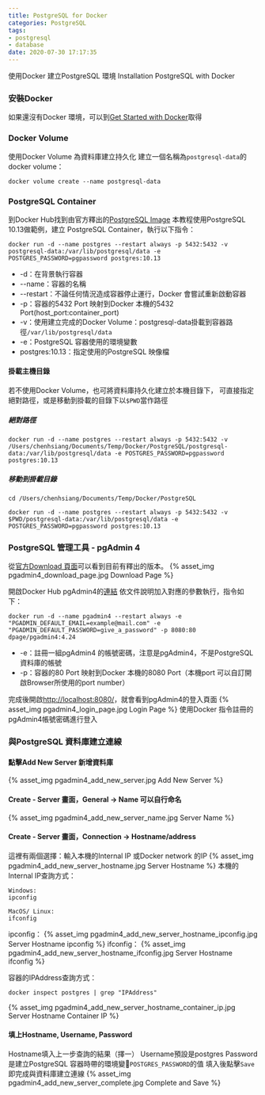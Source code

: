 ```yaml
---
title: PostgreSQL for Docker
categories: PostgreSQL
tags:
- postgresql
- database
date: 2020-07-30 17:17:35
---
```


使用Docker 建立PostgreSQL 環境
Installation PostgreSQL with Docker

### 安裝Docker
如果還沒有Docker 環境，可以到[Get Started with Docker](https://www.docker.com/get-started)取得

### Docker Volume
使用Docker Volume 為資料庫建立持久化
建立一個名稱為`postgresql-data`的docker volume：

<!-- more -->

```
docker volume create --name postgresql-data
```

### PostgreSQL Container
到Docker Hub找到由官方釋出的[PostgreSQL Image](https://hub.docker.com/_/postgres/)
本教程使用PostgreSQL 10.13做範例，建立 PostgreSQL Container，執行以下指令：
```
docker run -d --name postgres --restart always -p 5432:5432 -v postgresql-data:/var/lib/postgresql/data -e POSTGRES_PASSWORD=pgpassword postgres:10.13
```
+ -d：在背景執行容器
+ --name：容器的名稱
+ --restart：不論任何情況造成容器停止運行，Docker 會嘗試重新啟動容器
+ -p：容器的5432 Port 映射到Docker 本機的5432 Port(host_port:container_port)
+ -v：使用建立完成的Docker Volume：postgresql-data掛載到容器路徑`/var/lib/postgresql/data`
+ -e：PostgreSQL 容器使用的環境變數
+ postgres:10.13：指定使用的PostgreSQL 映像檔

#### 掛載主機目錄
若不使用Docker Volume，也可將資料庫持久化建立於本機目錄下，
可直接指定絕對路徑，或是移動到掛載的目錄下以`$PWD`當作路徑

##### 絕對路徑
```
docker run -d --name postgres --restart always -p 5432:5432 -v /Users/chenhsiang/Documents/Temp/Docker/PostgreSQL/postgresql-data:/var/lib/postgresql/data -e POSTGRES_PASSWORD=pgpassword postgres:10.13
```

##### 移動到掛載目錄
```
cd /Users/chenhsiang/Documents/Temp/Docker/PostgreSQL

docker run -d --name postgres --restart always -p 5432:5432 -v $PWD/postgresql-data:/var/lib/postgresql/data -e POSTGRES_PASSWORD=pgpassword postgres:10.13
```

### PostgreSQL 管理工具 - pgAdmin 4
從[官方Download 頁面](https://www.pgadmin.org/download/)可以看到目前有釋出的版本。
{% asset_img pgadmin4_download_page.jpg Download Page %}

開啟Docker Hub pgAdmin4的[連結](https://hub.docker.com/r/dpage/pgadmin4/)
依文件說明加入對應的參數執行，指令如下：
```
docker run -d --name pgadmin4 --restart always -e "PGADMIN_DEFAULT_EMAIL=example@mail.com" -e "PGADMIN_DEFAULT_PASSWORD=give_a_password" -p 8080:80 dpage/pgadmin4:4.24
```
+ -e：註冊一組pgAdmin4 的帳號密碼，注意是pgAdmin4，不是PostgreSQL 資料庫的帳號
+ -p：容器的80 Port 映射到Docker 本機的8080 Port（本機port 可以自訂開啟Browser所使用的port number）

完成後開啟[http://localhost:8080/](http://localhost:8080/)，就會看到pgAdmin4的登入頁面
{% asset_img pgadmin4_login_page.jpg Login Page %}
使用Docker 指令註冊的pgAdmin4帳號密碼進行登入

### 與PostgreSQL 資料庫建立連線
#### 點擊Add New Server 新增資料庫
{% asset_img pgadmin4_add_new_server.jpg Add New Server %}

#### Create - Server 畫面，General → Name 可以自行命名
{% asset_img pgadmin4_add_new_server_name.jpg Server Name %}

#### Create - Server 畫面，Connection → Hostname/address
這裡有兩個選擇：輸入本機的Internal IP 或Docker network 的IP
{% asset_img pgadmin4_add_new_server_hostname.jpg Server Hostname %}
本機的Internal IP查詢方式：
```
Windows: 
ipconfig

MacOS/ Linux: 
ifconfig
```
ipconfig：
{% asset_img pgadmin4_add_new_server_hostname_ipconfig.jpg Server Hostname ipconfig %}
ifconfig：
{% asset_img pgadmin4_add_new_server_hostname_ifconfig.jpg Server Hostname ifconfig %}

容器的IPAddress查詢方式：
```
docker inspect postgres | grep "IPAddress"
```
{% asset_img pgadmin4_add_new_server_hostname_container_ip.jpg Server Hostname Container IP %}

#### 填上Hostname, Username, Password
Hostname填入上一步查詢的結果（擇一）
Username預設是postgres
Password是建立PostgreSQL 容器時帶的環境變𣤋`POSTGRES_PASSWORD`的值
填入後點擊`Save`即完成與資料庫建立連線
{% asset_img pgadmin4_add_new_server_complete.jpg Complete and Save %}